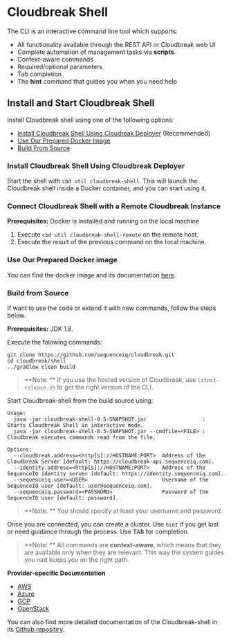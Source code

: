 # Cloudbreak Shell

The CLI is an interactive command line tool which supports:

* All functionality available through the REST API or Cloudbreak web UI
* Complete automation of management tasks via **scripts**
* Context-aware commands
* Required/optional parameters
* Tab completion
* The **hint** command that guides you when you need help

## Install and Start Cloudbreak Shell

Install Cloudbreak shell using one of the following options:

- [Install Cloudbreak Shell Using Cloudreak Deployer](#deployer) (Recommended) 
- [Use Our Prepared Docker Image](#dockerimage)
- [Build From Source](#fromsource)

<a name="deployer"></a>
### Install Cloudbreak Shell Using Cloudbreak Deployer

Start the shell with `cbd util cloudbreak-shell`. This will launch the Cloudbreak shell inside a Docker container, and you can start using it.

### Connect Cloudbreak Shell with a Remote Cloudbreak Instance

**Prerequisites:** Docker is installed and running on the local machine
 
1. Execute `cbd util cloudbreak-shell-remote` on the remote host.
2. Execute the result of the previous command on the local machine.

<a name="dockerimage"></a>
### Use Our Prepared Docker image

You can find the docker image and its documentation [here](https://github.com/sequenceiq/docker-cb-shell).

<a name="fromsource"></a>
### Build from Source

If want to use the code or extend it with new commands, follow the steps below.

**Prerequisites:** JDK 1.8.  

Execute the folowing commands:

```
git clone https://github.com/sequenceiq/cloudbreak.git
cd cloudbreak/shell
../gradlew clean build
```

> **Note: **
> If you use the hosted version of Cloudbreak, use `latest-release.sh` to get the right version of the CLI.

Start Cloudbreak-shell from the build source using:

```
Usage:
  java -jar cloudbreak-shell-0.5-SNAPSHOT.jar                  : Starts Cloudbreak Shell in interactive mode.
  java -jar cloudbreak-shell-0.5-SNAPSHOT.jar --cmdfile=<FILE> : Cloudbreak executes commands read from the file.

Options:
  --cloudbreak.address=<http[s]://HOSTNAME:PORT>  Address of the Cloudbreak Server [default: https://cloudbreak-api.sequenceiq.com].
  --identity.address=<http[s]://HOSTNAME:PORT>    Address of the SequenceIQ identity server [default: https://identity.sequenceiq.com].
  --sequenceiq.user=<USER>                        Username of the SequenceIQ user [default: user@sequenceiq.com].
  --sequenceiq.password=<PASSWORD>                Password of the SequenceIQ user [default: password].
```
 
> **Note: **
> You should specify at least your username and password.

Once you are connected, you can create a cluster. Use `hint` if you get lost or need guidance through the process. Use <kbd>TAB</kbd> for completion.

> **Note: **
> All commands are **context-aware**, which means that they are available only when they are relevant. This way the system guides you nad keeps you on the right path.

**Provider-specific Documentation**

- [AWS](aws.md#interactive-mode-cloudbreak-shell)
- [Azure](azure.md#interactive-mode-cloudbreak-shell)
- [GCP](gcp.md#interactive-mode-cloudbreak-shell)
- [OpenStack](openstack.md#interactive-mode-cloudbreak-shell)

You can also find more detailed documentation of the Cloudbreak-shell in its [Github repositiry](https://github.com/sequenceiq/cloudbreak-shell).
